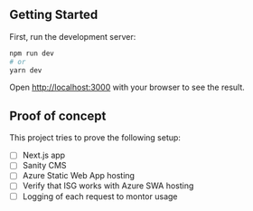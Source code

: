 ## Getting Started

First, run the development server:

```bash
npm run dev
# or
yarn dev
```

Open [http://localhost:3000](http://localhost:3000) with your browser to see the result.

## Proof of concept

This project tries to prove the following setup:

- [ ] Next.js app
- [ ] Sanity CMS
- [ ] Azure Static Web App hosting
- [ ] Verify that ISG works with Azure SWA hosting
- [ ] Logging of each request to montor usage
